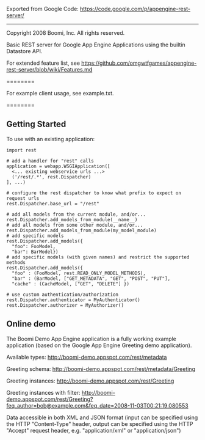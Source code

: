 Exported from Google Code: https://code.google.com/p/appengine-rest-server/

----
Copyright 2008 Boomi, Inc.
All rights reserved.

Basic REST server for Google App Engine Applications using the builtin Datastore API.

For extended feature list, see https://github.com/omgwtfgames/appengine-rest-server/blob/wiki/Features.md

========

For example client usage, see example.txt.

========


Getting Started
---------------

To use with an existing application:

    import rest
    
    # add a handler for "rest" calls
    application = webapp.WSGIApplication([
      <... existing webservice urls ...>
      ('/rest/.*', rest.Dispatcher)
    ], ...)
    
    # configure the rest dispatcher to know what prefix to expect on request urls
    rest.Dispatcher.base_url = "/rest"
    
    # add all models from the current module, and/or...
    rest.Dispatcher.add_models_from_module(__name__)
    # add all models from some other module, and/or...
    rest.Dispatcher.add_models_from_module(my_model_module)
    # add specific models
    rest.Dispatcher.add_models({
      "foo": FooModel,
      "bar": BarModel})
    # add specific models (with given names) and restrict the supported methods
    rest.Dispatcher.add_models({
      "foo" : (FooModel, rest.READ_ONLY_MODEL_METHODS),
      "bar" : (BarModel, ["GET_METADATA", "GET", "POST", "PUT"],
      "cache" : (CacheModel, ["GET", "DELETE"] })
    
    # use custom authentication/authorization
    rest.Dispatcher.authenticator = MyAuthenticator()
    rest.Dispatcher.authorizer = MyAuthorizer()

Online demo
--------------

The Boomi Demo App Engine application is a fully working example application (based on the Google App Engine Greeting demo application).

Available types: http://boomi-demo.appspot.com/rest/metadata

Greeting schema: http://boomi-demo.appspot.com/rest/metadata/Greeting

Greeting instances: http://boomi-demo.appspot.com/rest/Greeting

Greeting instances with filter: http://boomi-demo.appspot.com/rest/Greeting?feq_author=bob@example.com&feq_date=2008-11-03T00:21:19.080553

Data accessible in both XML and JSON format (input can be specified using the HTTP "Content-Type" header, output can be specified using the HTTP "Accept" request header, e.g. "application/xml" or "application/json")
